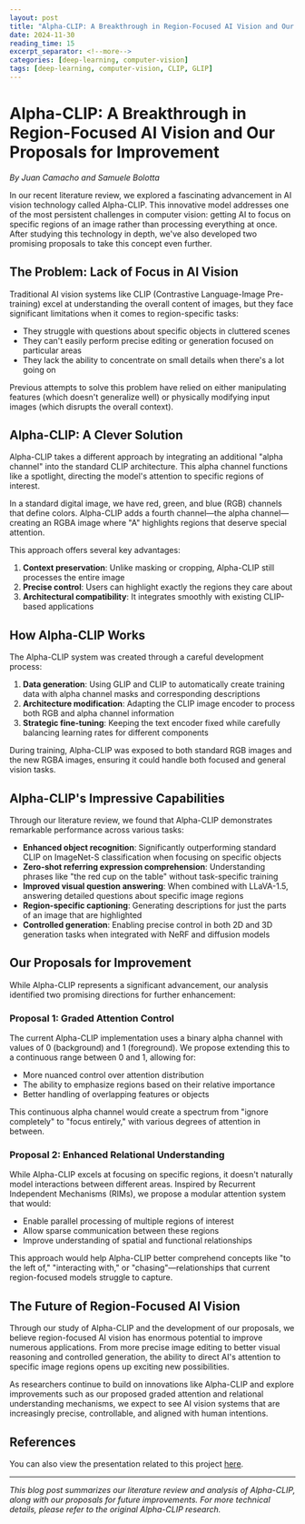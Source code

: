 ```yaml
---
layout: post
title: "Alpha-CLIP: A Breakthrough in Region-Focused AI Vision and Our Proposals for Improvement"
date: 2024-11-30
reading_time: 15
excerpt_separator: <!--more-->
categories: [deep-learning, computer-vision]
tags: [deep-learning, computer-vision, CLIP, GLIP]
---
```


# Alpha-CLIP: A Breakthrough in Region-Focused AI Vision and Our Proposals for Improvement

*By Juan Camacho and Samuele Bolotta*

In our recent literature review, we explored a fascinating advancement in AI vision technology called Alpha-CLIP. This innovative model addresses one of the most persistent challenges in computer vision: getting AI to focus on specific regions of an image rather than processing everything at once. After studying this technology in depth, we've also developed two promising proposals to take this concept even further.

## The Problem: Lack of Focus in AI Vision

Traditional AI vision systems like CLIP (Contrastive Language-Image Pre-training) excel at understanding the overall content of images, but they face significant limitations when it comes to region-specific tasks:

- They struggle with questions about specific objects in cluttered scenes
- They can't easily perform precise editing or generation focused on particular areas
- They lack the ability to concentrate on small details when there's a lot going on

Previous attempts to solve this problem have relied on either manipulating features (which doesn't generalize well) or physically modifying input images (which disrupts the overall context).

## Alpha-CLIP: A Clever Solution

Alpha-CLIP takes a different approach by integrating an additional "alpha channel" into the standard CLIP architecture. This alpha channel functions like a spotlight, directing the model's attention to specific regions of interest.

In a standard digital image, we have red, green, and blue (RGB) channels that define colors. Alpha-CLIP adds a fourth channel—the alpha channel—creating an RGBA image where "A" highlights regions that deserve special attention.

This approach offers several key advantages:

1. **Context preservation**: Unlike masking or cropping, Alpha-CLIP still processes the entire image
2. **Precise control**: Users can highlight exactly the regions they care about
3. **Architectural compatibility**: It integrates smoothly with existing CLIP-based applications

## How Alpha-CLIP Works

The Alpha-CLIP system was created through a careful development process:

1. **Data generation**: Using GLIP and CLIP to automatically create training data with alpha channel masks and corresponding descriptions
2. **Architecture modification**: Adapting the CLIP image encoder to process both RGB and alpha channel information
3. **Strategic fine-tuning**: Keeping the text encoder fixed while carefully balancing learning rates for different components

During training, Alpha-CLIP was exposed to both standard RGB images and the new RGBA images, ensuring it could handle both focused and general vision tasks.

## Alpha-CLIP's Impressive Capabilities

Through our literature review, we found that Alpha-CLIP demonstrates remarkable performance across various tasks:

- **Enhanced object recognition**: Significantly outperforming standard CLIP on ImageNet-S classification when focusing on specific objects
- **Zero-shot referring expression comprehension**: Understanding phrases like "the red cup on the table" without task-specific training
- **Improved visual question answering**: When combined with LLaVA-1.5, answering detailed questions about specific image regions
- **Region-specific captioning**: Generating descriptions for just the parts of an image that are highlighted
- **Controlled generation**: Enabling precise control in both 2D and 3D generation tasks when integrated with NeRF and diffusion models

## Our Proposals for Improvement

While Alpha-CLIP represents a significant advancement, our analysis identified two promising directions for further enhancement:

### Proposal 1: Graded Attention Control

The current Alpha-CLIP implementation uses a binary alpha channel with values of 0 (background) and 1 (foreground). We propose extending this to a continuous range between 0 and 1, allowing for:

- More nuanced control over attention distribution
- The ability to emphasize regions based on their relative importance
- Better handling of overlapping features or objects

This continuous alpha channel would create a spectrum from "ignore completely" to "focus entirely," with various degrees of attention in between.

### Proposal 2: Enhanced Relational Understanding

While Alpha-CLIP excels at focusing on specific regions, it doesn't naturally model interactions between different areas. Inspired by Recurrent Independent Mechanisms (RIMs), we propose a modular attention system that would:

- Enable parallel processing of multiple regions of interest
- Allow sparse communication between these regions
- Improve understanding of spatial and functional relationships

This approach would help Alpha-CLIP better comprehend concepts like "to the left of," "interacting with," or "chasing"—relationships that current region-focused models struggle to capture.

## The Future of Region-Focused AI Vision

Through our study of Alpha-CLIP and the development of our proposals, we believe region-focused AI vision has enormous potential to improve numerous applications. From more precise image editing to better visual reasoning and controlled generation, the ability to direct AI's attention to specific image regions opens up exciting new possibilities.

As researchers continue to build on innovations like Alpha-CLIP and explore improvements such as our proposed graded attention and relational understanding mechanisms, we expect to see AI vision systems that are increasingly precise, controllable, and aligned with human intentions.

## References

You can also view the presentation related to this project [here](https://docs.google.com/presentation/d/1eMAjxzFkAoLCfhocQs6698eGEfNOWDwgrx6OvEeiphE/edit?usp=drive_link).

---



*This blog post summarizes our literature review and analysis of Alpha-CLIP, along with our proposals for future improvements. For more technical details, please refer to the original Alpha-CLIP research.*